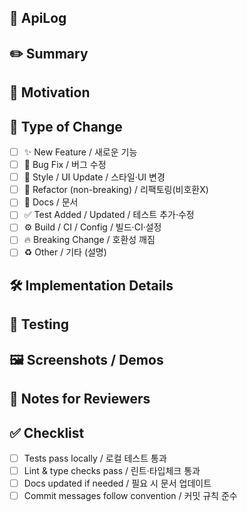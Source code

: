 ## 🧾 ApiLog

## ✏️ Summary
<!-- EN: Briefly describe the purpose of this PR and what it changes. -->
<!-- KR: PR 목적과 변경 사항을 간단히 적어주세요. -->
<!-- Closes: #IssueNumber -->

## 📢 Motivation
<!-- EN: Why is this change necessary? What problem does it solve? -->
<!-- KR: 왜 필요한 변경인가요? 어떤 문제를 해결하나요? -->

## 📌 Type of Change
- [ ] ✨ New Feature / 새로운 기능
- [ ] 🐞 Bug Fix / 버그 수정
- [ ] 💅 Style / UI Update / 스타일·UI 변경
- [ ] 🧹 Refactor (non-breaking) / 리팩토링(비호환X)
- [ ] 🧾 Docs / 문서
- [ ] ✅ Test Added / Updated / 테스트 추가·수정
- [ ] ⚙️ Build / CI / Config / 빌드·CI·설정
- [ ] 🔥 Breaking Change / 호환성 깨짐
- [ ] ♻️ Other / 기타 (설명)

## 🛠️ Implementation Details
<!-- EN: Please describe the work in progress, Key design decisions, trade-offs, dependencies. -->
<!-- KR: 핵심 설계 결정, 트레이드오프, 의존성 등 작업 사항을 적어주세요. -->

## 🧪 Testing
<!-- EN: How did you test? Steps or scenarios to reproduce. -->
<!-- KR: 어떻게 테스트했는지, 재현/검증 절차를 적어주세요. -->

## 🖼️ Screenshots / Demos
<!-- EN/KR: Attach screenshots, logs, or recordings if helpful. -->

## 💬 Notes for Reviewers
<!-- EN: Focus areas or questions for reviewers. -->
<!-- KR: 리뷰어가 봐줬으면 하는 포인트/논의 사항. -->

## ✅ Checklist
- [ ] Tests pass locally / 로컬 테스트 통과
- [ ] Lint & type checks pass / 린트·타입체크 통과
- [ ] Docs updated if needed / 필요 시 문서 업데이트
- [ ] Commit messages follow convention / 커밋 규칙 준수
